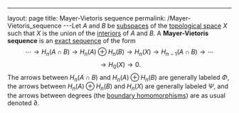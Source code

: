 ---
 layout: page
 title: Mayer-Vietoris sequence
 permalink: /Mayer-Vietoris_sequence
---Let $A$ and $B$ be [subspaces](https://defsmath.github.io/DefsMath/subspace_topology) of the [topological space](https://defsmath.github.io/DefsMath/topological_space) $X$ such that $X$ is the union of the [interiors](https://defsmath.github.io/DefsMath/interior) of $A$ and $B$. A **Mayer-Vietoris sequence** is an [exact sequence](https://defsmath.github.io/DefsMath/exact_sequence) of the form $$\cdots\to H_n(A\cap B)\to H_n(A)\oplus H_n(B) \to H_n(X) \to H_{n-1}(A\cap B) \to\cdots$$$$\to H_0(X) \to 0.$$The arrows between $H_n(A\cap B)$ and $H_n(A)\oplus H_n(B)$ are generally labeled $\Phi$, the arrows between $H_n(A)\oplus H_n(B)$ and $H_n(X)$ are generally labeled $\Psi$, and the arrows between degrees (the [boundary homomorphisms](https://defsmath.github.io/DefsMath/boundary_homomorphism)) are as usual denoted $\partial$.



